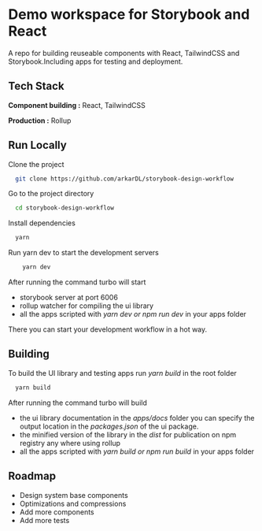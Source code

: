 
# Demo workspace for Storybook and React

A repo for building reuseable  components with React, TailwindCSS and Storybook.Including apps for testing and deployment.



## Tech Stack

**Component building :** React, TailwindCSS

**Production :** Rollup


## Run Locally

Clone the project

```bash
  git clone https://github.com/arkarDL/storybook-design-workflow
```

Go to the project directory

```bash
  cd storybook-design-workflow
```

Install dependencies

```bash
  yarn
```

Run yarn dev to start the development servers

```bash
    yarn dev
```

After running the command turbo will start 

- storybook server at port 6006
- rollup watcher for compiling the ui library
- all the apps scripted with *yarn dev or npm run dev* in your apps folder

There you can start your development workflow in a hot way.


## Building 

To build the UI library and testing apps run *yarn build* in the root folder

```bash
  yarn build
```
After running the command turbo will build 

- the ui library documentation in the *apps/docs* folder you can specify the output location in the *packages.json* of the ui package.
- the minified version of the library in the *dist* for publication on npm registry any where using rollup
- all the apps scripted with *yarn build or npm run build* in your apps folder

## Roadmap

- Design system base components
- Optimizations and compressions 
- Add more components 
- Add more tests

